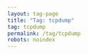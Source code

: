 ```yaml
---
layout: tag-page
title: "Tag: tcpdump"
tag: tcpdump
permalink: /tag/tcpdump
robots: noindex
---
```

